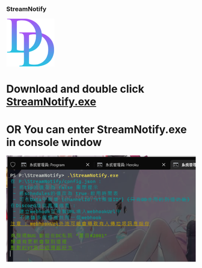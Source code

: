 ### StreamNotify

<img src="https://github.com/adam200134/StreamNotify/blob/main/DD.png" alt="Aleq" width="128" height="128"/>

# Download and double click [StreamNotify.exe](https://github.com/adam200134/StreamNotify/raw/main/StreamNotify.exe)

# OR You can enter StreamNotify.exe in console window

<img src="https://github.com/adam200134/StreamNotify/blob/main/console.png" alt="Aleq"/>
